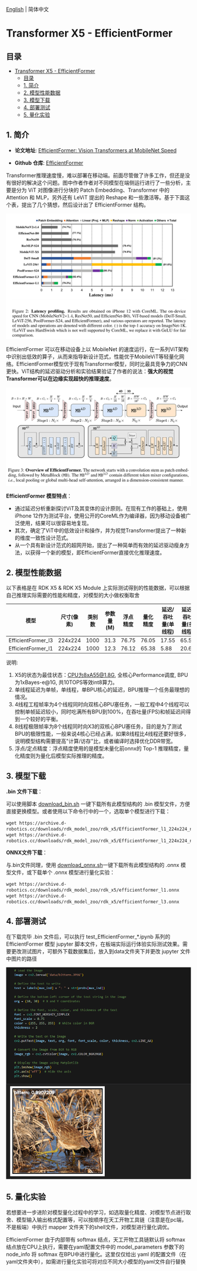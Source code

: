 [English](./README.md) | 简体中文

# Transformer X5 - EfficientFormer

## 目录

- [Transformer X5 - EfficientFormer](#transformer-x5---efficientformer)
  - [目录](#目录)
  - [1. 简介](#1-简介)
  - [2. 模型性能数据](#2-模型性能数据)
  - [3. 模型下载](#3-模型下载)
  - [4. 部署测试](#4-部署测试)
  - [5. 量化实验](#5-量化实验)

## 1. 简介

- **论文地址**: [EfficientFormer: Vision Transformers at MobileNet Speed](https://arxiv.org/abs/2206.01191)

- **Github 仓库**: [EfficientFormer](https://github.com/snap-research/EfficientFormer)

Transformer推理速度慢，难以部署在移动端。前面尽管做了许多工作，但还是没有很好的解决这个问题。图中作者作者对不同模型在端侧运行进行了一些分析，主要是分为 ViT 对图像进行分块的 Patch Embedding、Transformer 中的 Attention 和 MLP，另外还有 LeViT 提出的 Reshape 和一些激活等。基于下面这个表，提出了几个猜想，然后设计出了 EfficientFormer 结构。

![alt text](./data/latency_profiling.png)

EfficientFormer 可以在移动设备上以 MobileNet 的速度运行，在一系列ViT架构中识别出低效的算子，从而来指导新设计范式，性能优于MobileViT等轻量化网络。EfficientFormer模型优于现有Transformer模型，同时比最具竞争力的CNN更快。ViT结构的延迟驱动分析和实验结果验证了作者的说法：**强大的视觉Transformer可以在边缘实现超快的推理速度**。

![alt text](./data/EfficientFormer_architecture.png)

**EfficientFormer 模型特点**：

- 通过延迟分析重新探讨ViT及其变体的设计原则。在现有工作的基础上，使用iPhone 12作为测试平台，使用公开的CoreML作为编译器，因为移动设备被广泛使用，结果可以很容易地复现。
- 其次，确定了ViT中的低效设计和操作，并为视觉Transformer提出了一种新的维度一致性设计范式。
- 从一个具有新设计范式的超网开始，提出了一种简单而有效的延迟驱动瘦身方法，以获得一个新的模型，即EfficientFormer直接优化推理速度。


## 2. 模型性能数据

以下表格是在 RDK X5 & RDK X5 Module 上实际测试得到的性能数据，可以根据自己推理实际需要的性能和精度，对模型的大小做权衡取舍

| 模型                 | 尺寸(像素)  | 类别数  | 参数量(M) | 浮点精度  | 量化精度  | 延迟/吞吐量(单线程) | 延迟/吞吐量(多线程) | 帧率      |
| ------------------ | ------- | ---- | ------ | ----- | ----- | ----------- | ----------- | ------- |
| EfficientFormer_l3 | 224x224 | 1000 | 31.3   | 76.75 | 76.05 | 17.55       | 65.56       | 60.52   |
| EfficientFormer_l1 | 224x224 | 1000 | 12.3   | 76.12 | 65.38 | 5.88        | 20.69       | 191.605 |


说明: 
1. X5的状态为最佳状态：CPU为8xA55@1.8G, 全核心Performance调度, BPU为1xBayes-e@1G, 共10TOPS等效int8算力。
2. 单线程延迟为单帧，单线程，单BPU核心的延迟，BPU推理一个任务最理想的情况。
3. 4线程工程帧率为4个线程同时向双核心BPU塞任务，一般工程中4个线程可以控制单帧延迟较小，同时吃满所有BPU到100%，在吞吐量(FPS)和帧延迟间得到一个较好的平衡。
4. 8线程极限帧率为8个线程同时向X3的双核心BPU塞任务，目的是为了测试BPU的极限性能，一般来说4核心已经占满，如果8线程比4线程还要好很多，说明模型结构需要提高"计算/访存"比，或者编译时选择优化DDR带宽。
5. 浮点/定点精度：浮点精度使用的是模型未量化前onnx的 Top-1 推理精度，量化精度则为量化后模型实际推理的精度。


## 3. 模型下载

**.bin 文件下载**：

可以使用脚本 [download_bin.sh](./model/download_bin.sh) 一键下载所有此模型结构的 .bin 模型文件，方便直接更换模型。或者使用以下命令行中的一个，选取单个模型进行下载：

```shell
wget https://archive.d-robotics.cc/downloads/rdk_model_zoo/rdk_x5/EfficientFormer_l1_224x224_nv12.bin
wget https://archive.d-robotics.cc/downloads/rdk_model_zoo/rdk_x5/EfficientFormer_l1_224x224_nv12.bin
```

**ONNX文件下载**：

与.bin文件同理，使用 [download_onnx.sh](./model/download_onnx.sh)一键下载所有此模型结构的 .onnx 模型文件，或下载单个 .onnx 模型进行量化实验：

```shell
wget https://archive.d-robotics.cc/downloads/rdk_model_zoo/rdk_x5/efficientformer_l1.onnx
wget https://archive.d-robotics.cc/downloads/rdk_model_zoo/rdk_x5/efficientformer_l3.onnx
```

## 4. 部署测试

在下载完毕 .bin 文件后，可以执行 test_EfficientFormer_*.ipynb 系列的 EfficientFormer 模型 jupyter 脚本文件，在板端实际运行体验实际测试效果。需要更改测试图片，可额外下载数据集后，放入到data文件夹下并更改 jupyter 文件中图片的路径

![](./data/inference.png)

## 5. 量化实验

若想要进一步进阶对模型量化过程中的学习，如选取量化精度、对模型节点进行取舍、模型输入输出格式配置等，可以按顺序在天工开物工具链（注意是在pc端，不是板端）中执行 mapper 文件夹下的shell文件，对模型进行量化调优。

EfficientFormer 由于内部带有 softmax 结点，天工开物工具链默认将 softmax 结点放在CPU上执行，需要在yaml配置文件中的 model_parameters 参数下的 node_info 将 softmax 在BPU中进行量化。这里仅仅给出 yaml 的配置文件（在yaml文件夹中），如需进行量化实验可将对应不同大小模型的yaml文件自行替换